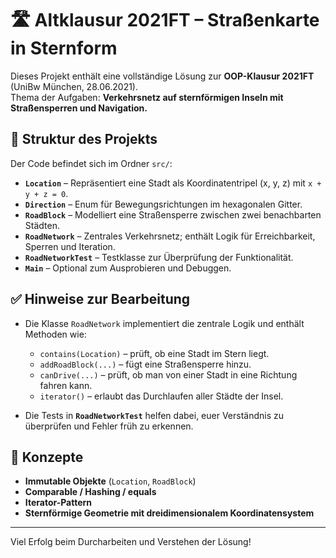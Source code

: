 # 🛣️ Altklausur 2021FT – Straßenkarte in Sternform

Dieses Projekt enthält eine vollständige Lösung zur **OOP-Klausur 2021FT** (UniBw München, 28.06.2021).  
Thema der Aufgaben: **Verkehrsnetz auf sternförmigen Inseln mit Straßensperren und Navigation.**

## 📁 Struktur des Projekts

Der Code befindet sich im Ordner `src/`:

- **`Location`** – Repräsentiert eine Stadt als Koordinatentripel (x, y, z) mit `x + y + z = 0`.
- **`Direction`** – Enum für Bewegungsrichtungen im hexagonalen Gitter.
- **`RoadBlock`** – Modelliert eine Straßensperre zwischen zwei benachbarten Städten.
- **`RoadNetwork`** – Zentrales Verkehrsnetz; enthält Logik für Erreichbarkeit, Sperren und Iteration.
- **`RoadNetworkTest`** – Testklasse zur Überprüfung der Funktionalität.
- **`Main`** – Optional zum Ausprobieren und Debuggen.

## ✅ Hinweise zur Bearbeitung

- Die Klasse `RoadNetwork` implementiert die zentrale Logik und enthält Methoden wie:
  - `contains(Location)` – prüft, ob eine Stadt im Stern liegt.
  - `addRoadBlock(...)` – fügt eine Straßensperre hinzu.
  - `canDrive(...)` – prüft, ob man von einer Stadt in eine Richtung fahren kann.
  - `iterator()` – erlaubt das Durchlaufen aller Städte der Insel.

- Die Tests in **`RoadNetworkTest`** helfen dabei, euer Verständnis zu überprüfen und Fehler früh zu erkennen.

## 🧩 Konzepte

- **Immutable Objekte** (`Location`, `RoadBlock`)
- **Comparable / Hashing / equals**
- **Iterator-Pattern**
- **Sternförmige Geometrie mit dreidimensionalem Koordinatensystem**

---

Viel Erfolg beim Durcharbeiten und Verstehen der Lösung!
